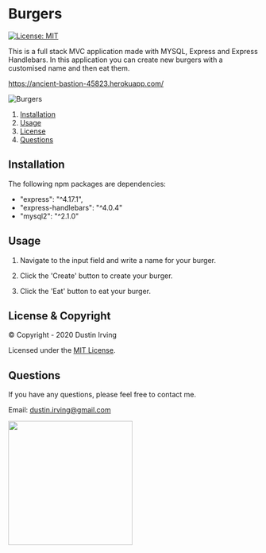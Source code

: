 # Burgers

[![License: MIT](https://img.shields.io/badge/License-MIT-yellow.svg)](https://opensource.org/licenses/MIT)

This is a full stack MVC application made with MYSQL, Express and Express Handlebars. In this application you can create new burgers with a customised name and then eat them.

https://ancient-bastion-45823.herokuapp.com/

![Burgers](./public/assets/images-gifs/burgers.gif)

1. [Installation](#Installation)
2. [Usage](#Usage)
3. [License](#License)
4. [Questions](#Questions)

## Installation

The following npm packages are dependencies:

- "express": "^4.17.1",
- "express-handlebars": "^4.0.4"
- "mysql2": "^2.1.0"

## Usage

1. Navigate to the input field and write a name for your burger.

2. Click the 'Create' button to create your burger.

3. Click the 'Eat' button to eat your burger.

## License & Copyright

&copy; Copyright - 2020 Dustin Irving

Licensed under the [MIT License](LICENSE).

## Questions

If you have any questions, please feel free to contact me.

Email: dustin.irving@gmail.com

<img src="https://avatars3.githubusercontent.com/u/53638843?v=4" width="250" />

